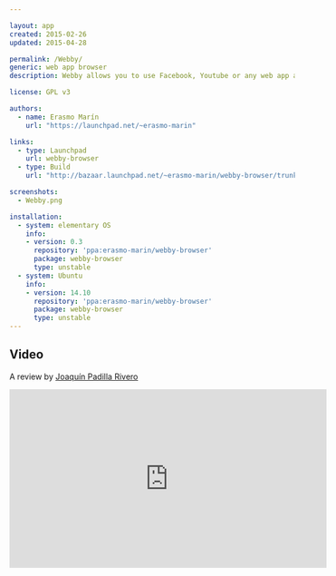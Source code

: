 ```yaml
---

layout: app
created: 2015-02-26
updated: 2015-04-28

permalink: /Webby/
generic: web app browser
description: Webby allows you to use Facebook, Youtube or any web app as a regular desktop, fully integrated into your system and using a proper launcher in your application menu.

license: GPL v3

authors:
  - name: Erasmo Marín
    url: "https://launchpad.net/~erasmo-marin"

links:
  - type: Launchpad
    url: webby-browser
  - type: Build
    url: "http://bazaar.launchpad.net/~erasmo-marin/webby-browser/trunk/view/head:/INSTALL"

screenshots:
  - Webby.png

installation:
  - system: elementary OS
    info:
    - version: 0.3
      repository: 'ppa:erasmo-marin/webby-browser'
      package: webby-browser
      type: unstable
  - system: Ubuntu
    info:
    - version: 14.10
      repository: 'ppa:erasmo-marin/webby-browser'
      package: webby-browser
      type: unstable
---
```

## Video
A review by [Joaquín Padilla Rivero](https://www.youtube.com/channel/UC_im4PuM9ViTNjaUf2cXmgg)

<iframe width="560" height="315" src="https://www.youtube.com/embed/hb8u92l6fpU" frameborder="0" allowfullscreen></iframe>
